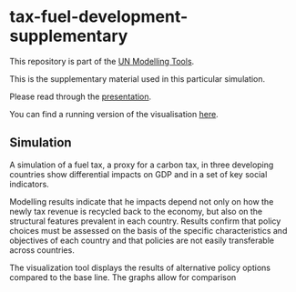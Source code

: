 # tax-fuel-development-supplementary

This repository is part of the [UN Modelling Tools](https://un-modelling.github.io/).

This is the supplementary material used in this particular simulation.

Please read through the
[presentation](https://un-modelling.github.io/tax-fuel-development-presentation/).

You can find a running version of the visualisation
[here](https://un-modelling.github.io/tax-fuel-development-visualisation/).

## Simulation

A simulation of a fuel tax, a proxy for a carbon tax, in three
developing countries show differential impacts on GDP and in a set of
key social indicators.

Modelling results indicate that he impacts depend not only on how the
newly tax revenue is recycled back to the economy, but also on the
structural features prevalent in each country. Results confirm that
policy choices must be assessed on the basis of the specific
characteristics and objectives of each country and that policies are
not easily transferable across countries.

The visualization tool displays the results of alternative policy
options compared to the base line. The graphs allow for comparison
